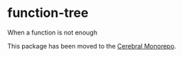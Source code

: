 # function-tree

When a function is not enough

This package has been moved to the
[Cerebral Monorepo](https://github.com/cerebral/cerebral/tree/master/packages/function-tree#readme).
